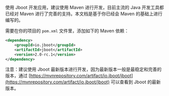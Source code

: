 
使用 Jboot 开发应用，建议使用 Maven 进行开发，目前主流的 Java 开发工具都已经对 Maven 进行了完善的支持。本文档是基于你已经会 Maven 的基础上进行编写的。

需要在你的项目的 `pom.xml` 文件里，添加如下的 Maven 依赖：

```xml
<dependency>
    <groupId>io.jboot</groupId>
    <artifactId>jboot</artifactId>
    <version>2.0-rc.1</version>
</dependency>
```

注意：建议使用 Jboot 最新版本进行开发，因为最新版本一般是最稳定和完善的版本，通过 [https://mvnrepository.com/artifact/io.jboot/jboot](https://mvnrepository.com/artifact/io.jboot/jboot) 可以查看到 Jboot 的最新版本。



